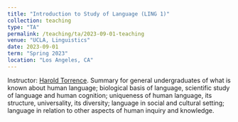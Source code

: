```yaml
---
title: "Introduction to Study of Language (LING 1)"
collection: teaching
type: "TA"
permalink: /teaching/ta/2023-09-01-teaching
venue: "UCLA, Linguistics"
date: 2023-09-01
term: "Spring 2023"
location: "Los Angeles, CA"
---
```


Instructor: [Harold Torrence](https://linguistics.ucla.edu/person/harold-torrence/). Summary for general undergraduates of what is known about human language; biological basis of language, scientific study of language and human cognition; uniqueness of human language, its structure, universality, its diversity; language in social and cultural setting; language in relation to other aspects of human inquiry and knowledge.